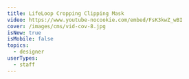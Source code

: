 ```yaml
---
title: LifeLoop Cropping Clipping Mask
video: https://www.youtube-nocookie.com/embed/FsK3kwZ_wBI
cover: /images/cms/vid-cov-8.jpg
isNew: true
isMobile: false
topics:
  - designer
userTypes:
  - staff
---
```

